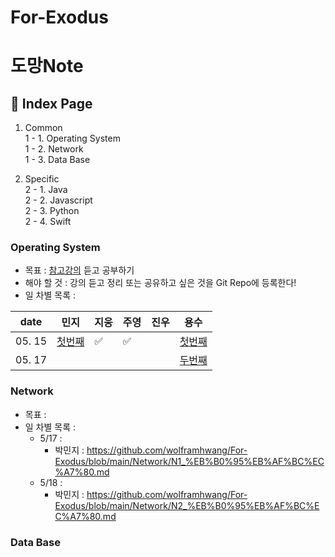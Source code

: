 # For-Exodus

# 도망Note

## 📓 Index Page
1. Common <br>
  1 - 1. Operating System <br> 
  1 - 2. Network <br>
  1 - 3. Data Base <br>
  
2. Specific <br>
  2 - 1. Java <br>
  2 - 2. Javascript <br>
  2 - 3. Python <br>
  2 - 4. Swift <br>
  
### Operating System
  - 목표 : [참고강의](https://www.inflearn.com/course/%EC%9A%B4%EC%98%81%EC%B2%B4%EC%A0%9C-%EA%B3%B5%EB%A3%A1%EC%B1%85-%EC%A0%84%EA%B3%B5%EA%B0%95%EC%9D%98#) 듣고 공부하기
  - 해야 할 것 : 강의 듣고 정리 또는 공유하고 싶은 것을 Git Repo에 등록한다!
  - 일 차별 목록 : 

| date   | 민지 | 지웅 | 주영 | 진우 | 용수 |
| ------ |  ----- | ---- | ---- | ---- | ---- |
| 05. 15 |  [첫번째](https://github.com/wolframhwang/For-Exodus/blob/main/OS/1_%EB%B0%95%EB%AF%BC%EC%A7%80.md) | ✅ | ✅ | | [첫번째](https://github.com/wolframhwang/For-Exodus/blob/main/OS/1%EC%9D%BC%EC%B0%A8_%EA%B9%80%EC%9A%A9%EC%88%98.md) |
| 05. 17 |   |  |  | | [두번째](https://github.com/wolframhwang/For-Exodus/blob/main/OS/2%EC%9D%BC%EC%B0%A8_%EA%B9%80%EC%9A%A9%EC%88%98.md) |

### Network
  - 목표 : 
  - 일 차별 목록 : 
      - 5/17 :
        - 박민지 : https://github.com/wolframhwang/For-Exodus/blob/main/Network/N1_%EB%B0%95%EB%AF%BC%EC%A7%80.md
      - 5/18 :
        - 박민지 : https://github.com/wolframhwang/For-Exodus/blob/main/Network/N2_%EB%B0%95%EB%AF%BC%EC%A7%80.md


### Data Base
<br>
